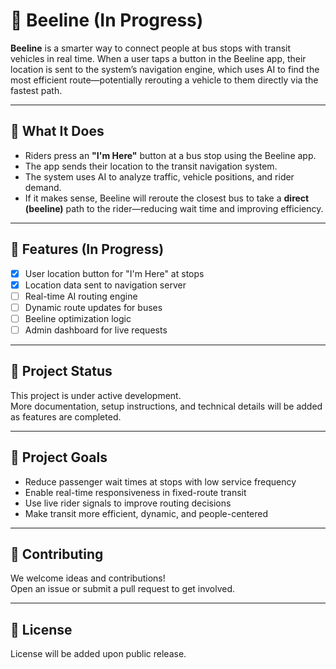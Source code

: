 # 🐝 Beeline (In Progress)

**Beeline** is a smarter way to connect people at bus stops with transit vehicles in real time. When a user taps a button in the Beeline app, their location is sent to the system’s navigation engine, which uses AI to find the most efficient route—potentially rerouting a vehicle to them directly via the fastest path.

---

## 📲 What It Does

- Riders press an **"I'm Here"** button at a bus stop using the Beeline app.
- The app sends their location to the transit navigation system.
- The system uses AI to analyze traffic, vehicle positions, and rider demand.
- If it makes sense, Beeline will reroute the closest bus to take a **direct (beeline)** path to the rider—reducing wait time and improving efficiency.

---

## 🧪 Features (In Progress)

- [x] User location button for "I'm Here" at stops
- [x] Location data sent to navigation server
- [ ] Real-time AI routing engine
- [ ] Dynamic route updates for buses
- [ ] Beeline optimization logic
- [ ] Admin dashboard for live requests

---

## 🚧 Project Status

This project is under active development.  
More documentation, setup instructions, and technical details will be added as features are completed.

---

## 🎯 Project Goals

- Reduce passenger wait times at stops with low service frequency
- Enable real-time responsiveness in fixed-route transit
- Use live rider signals to improve routing decisions
- Make transit more efficient, dynamic, and people-centered

---

## 🤝 Contributing

We welcome ideas and contributions!  
Open an issue or submit a pull request to get involved.

---

## 📄 License

License will be added upon public release.
